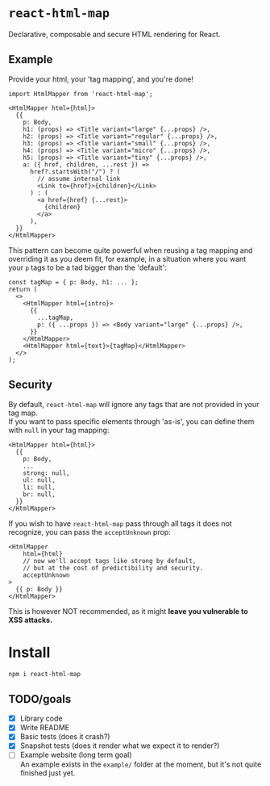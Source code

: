 # `react-html-map`

Declarative, composable and secure HTML rendering for React.  

## Example
Provide your html, your 'tag mapping', and you're done!

```tsx
import HtmlMapper from 'react-html-map';

<HtmlMapper html={html}>
  {{
    p: Body,
    h1: (props) => <Title variant="large" {...props} />,
    h2: (props) => <Title variant="regular" {...props} />,
    h3: (props) => <Title variant="small" {...props} />,
    h4: (props) => <Title variant="micro" {...props} />,
    h5: (props) => <Title variant="tiny" {...props} />,
    a: ({ href, children, ...rest }) =>
      href?.startsWith("/") ? (
        // assume internal link
        <Link to={href}>{children}</Link>
      ) : (
        <a href={href} {...rest}>
          {children}
        </a>
      ),
  }}
</HtmlMapper>
```

This pattern can become quite powerful when reusing a tag mapping and overriding it as you deem fit, for example, in a situation where you want your `p` tags to be a tad bigger than the 'default':  
```tsx
const tagMap = { p: Body, h1: ... };
return (
  <>
    <HtmlMapper html={intro}>
      {{
        ...tagMap,
        p: ({ ...props }) => <Body variant="large" {...props} />,
      }}
    </HtmlMapper>
    <HtmlMapper html={text}>{tagMap}</HtmlMapper>
  </>
);
```

## Security
By default, `react-html-map` will ignore any tags that are not provided in your tag map.  
If you want to pass specific elements through 'as-is', you can define them with `null` in your tag mapping:
```tsx
<HtmlMapper html={html}>
  {{
    p: Body,
    ...
    strong: null,
    ul: null,
    li: null,
    br: null,
  }}
</HtmlMapper>
```

If you wish to have `react-html-map` pass through all tags it does not recognize, you can pass the `acceptUnknown` prop:
```tsx
<HtmlMapper
    html={html}
    // now we'll accept tags like strong by default,
    // but at the cost of predictibility and security.
    acceptUnknown
>
  {{ p: Body }}
</HtmlMapper>
```

This is however NOT recommended, as it might **leave you vulnerable to XSS attacks.**

# Install
```bash
npm i react-html-map
```

## TODO/goals
- [x] Library code
- [x] Write README
- [x] Basic tests (does it crash?)
- [x] Snapshot tests (does it render what we expect it to render?)
- [ ] Example website (long term goal)  
  An example exists in the `example/` folder at the moment, but it's not quite finished just yet.